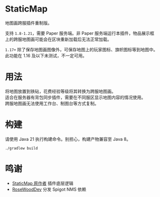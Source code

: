 # StaticMap

地图画跨服插件重制版。

支持 `1.8-1.21`，需要 Paper 服务端。非 Paper 服务端运行本插件，物品展示框上的跨服地图画可能会在区块重新加载后无法正常加载。

`1.17+` 除了保存地图画图像外，可保存地图上的玩家图标、旗帜图标等到地图中。此功能在 1.16 及以下未测试，不一定可用。

# 用法

将地图放置到铁砧，花费经验等级将其转换为跨服地图画。  
适合在服务器有背包同步插件，需要在不同服区显示地图内容的情况使用。  
跨服地图画无法使用工作台、制图台等方式复制。

# 构建

请使用 Java 21 执行构建命令。别担心，构建产物兼容至 Java 8。
```shell
./gradlew build
```

# 鸣谢

+ [StaticMap 原作者](https://github.com/KujouMolean/StaticMap) 插件底层逻辑
+ [RoseWoodDev](https://repo.rosewooddev.io/repository/public/) 分发 Spigot NMS 依赖
